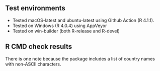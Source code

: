 ## Test environments

* Tested macOS-latest and ubuntu-latest using Github Action (R 4.1.1).
* Tested on Windows (R 4.0.4) using AppVeyor
* Tested on win-builder (both R-release and R-devel)

## R CMD check results

There is one note because the package includes a list of country names with non-ASCII characters.